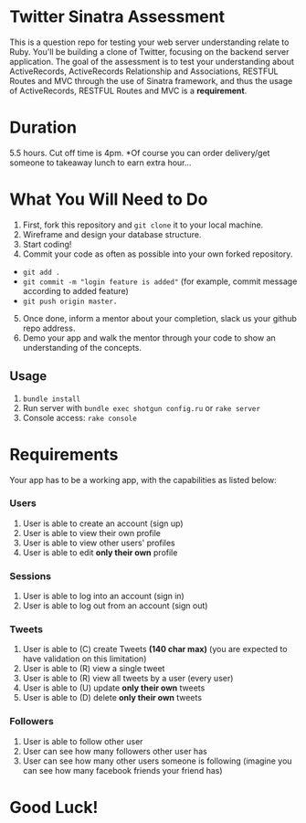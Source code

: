 
# Twitter Sinatra Assessment
This is a question repo for testing your web server understanding relate to Ruby. You'll be building a clone of Twitter, focusing on the backend server application. The goal of the assessment is to test your understanding about ActiveRecords, ActiveRecords Relationship and Associations, RESTFUL Routes and MVC through the use of Sinatra framework, and thus the usage of ActiveRecords, RESTFUL Routes and MVC is a **requirement**.

# Duration
5.5 hours. Cut off time is 4pm. *Of course you can order delivery/get someone to takeaway lunch to earn extra hour...

# What You Will Need to Do
1. First, fork this repository and `git clone` it to your local machine.
2. Wireframe and design your database structure.
3. Start coding!
4. Commit your code as often as possible into your own forked repository.
 - `git add .`
 - `git commit -m "login feature is added"`  (for example, commit message according to added feature)
 - `git push origin master.`
5. Once done, inform a mentor about your completion, slack us your github repo address.
6. Demo your app and walk the mentor through your code to show an understanding of the concepts.

## Usage
1. `bundle install`
2. Run server with `bundle exec shotgun config.ru` or `rake server`
3. Console access: `rake console`

# Requirements
Your app has to be a working app, with the capabilities as listed below:


### Users
1. User is able to create an account (sign up)
2. User is able to view their own profile
3. User is able to view other users' profiles
4. User is able to edit **only their own** profile


### Sessions
1. User is able to log into an account (sign in)
2. User is able to log out from an account (sign out)


### Tweets
1. User is able to (C) create Tweets **(140 char max)** (you are expected to have validation on this limitation)
2. User is able to (R) view a single tweet
3. User is able to (R) view all tweets by a user (every user)
4. User is able to (U) update **only their own** tweets
5. User is able to (D) delete **only their own** tweets


### Followers

1. User is able to follow other user
2. User can see how many followers other user has
3. User can see how many other users someone is following (imagine you can see how many facebook friends your friend has)


# Good Luck!
